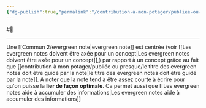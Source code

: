 ```yaml
---
{"dg-publish":true,"permalink":"/contribution-a-mon-potager/publiee-ou-presque/les-evergreen-notes-doivent-etre-atomique/"}
---
```


 #🌲 
 ___
Une [[Commun 2/evergreen note\|evergreen note]] est centrée (voir [[Les evergreen notes doivent être axée pour un concept\|Les evergreen notes doivent être axée pour un concept]],) par rapport à un concept grâce au fait que [[contribution à mon potager/publiée ou presque/le titre des evergreen notes doit être guidé par la note\|le titre des evergreen notes doit être guidé par la note]].
A noter que la note tend à être assez courte à écrire pour qu'on puisse la **lier de façon optimale**.
Ca permet aussi que [[Les evergreen notes aide à accumuler des informations\|Les evergreen notes aide à accumuler des informations]]